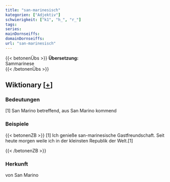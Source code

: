 ```yaml
---
title: "san-marinesisch"
kategorien: ["Adjektiv"]
schwierigkeit: ["k1", "h_", "r_"]
tags:
series:
mainDornseiffs:
domainDornseiffs:
url: "san-marinesisch"
---
```


{{< betonenÜbs >}}
**Übersetzung:**  
Sammarinese  
{{< /betonenÜbs >}}

## Wiktionary [[+](https://de.wiktionary.org/wiki/san-marinesisch)]

### Bedeutungen
[1] San Marino betreffend, aus San Marino kommend  

### Beispiele
{{< betonenZB >}}
[1] Ich genieße san-marinesische Gastfreundschaft. Seit heute morgen weile ich in der kleinsten Republik der Welt.[1]  

{{< /betonenZB >}}
### Herkunft
von San Marino  


